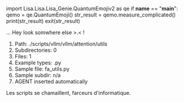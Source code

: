 
import Lisa.Lisa.Lisa_Genie.QuantumEmojiv2 as qe
if __name__ == "__main__":
  qemo = qe.QuantumEmoji()
  str_result = qemo.measure_complicated()
  print(str_result)
  exit(str_result)

... Hey look somwhere else >.< !

1. Path: ./scripts/vllm/vllm/attention/utils
2. Subdirectories: 0
3. Files: 1
4. Example types: .py
5. Sample file: fa_utils.py
6. Sample subdir: n/a
7. AGENT inserted automatically

Les scripts se chamaillent, farceurs d'informatique.
